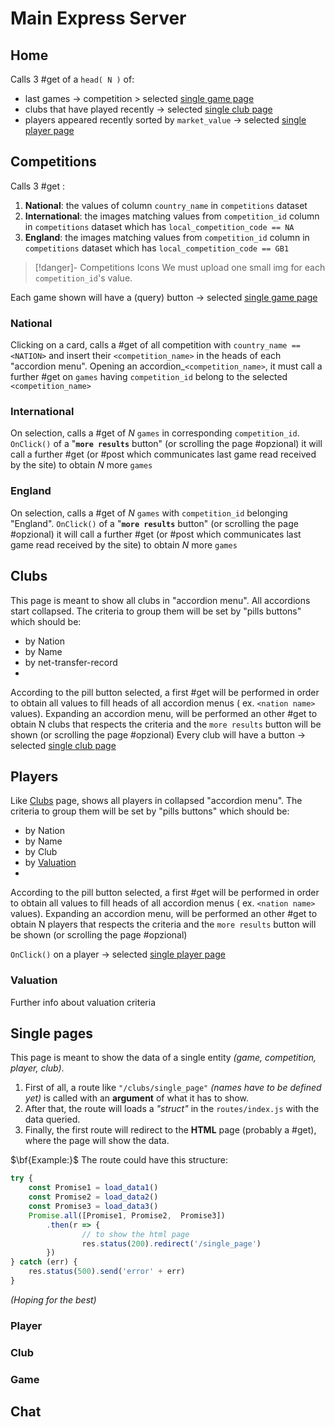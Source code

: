 # Main Express Server
## Home
Calls 3 #get of a `head( N )` of:
- last games $\rightarrow$ competition > selected [single game page](<Routes#Single pages>)
- clubs that have played recently $\rightarrow$ selected [single club page](<Routes#Single pages>)
- players appeared recently sorted by `market_value` $\rightarrow$ selected [single player page](<Routes#Single pages>)
## Competitions
Calls 3 #get :
1. **National**: the values of column `country_name` in `competitions` dataset
2. **International**: the images matching values from `competition_id` column in `competitions` dataset which has `local_competition_code == NA`
3. **England**: the images matching values from `competition_id` column in `competitions` dataset which has `local_competition_code == GB1`
> [!danger]-  Competitions Icons
> We must upload one small img for each `competition_id`'s value.

Each game shown will have a (query) button $\rightarrow$ selected [single game page](<Routes#Single pages>)
### National
Clicking on a card, calls a #get of all competition with `country_name == <NATION>` and insert their `<competition_name>` in the heads of each "accordion menu".
Opening an accordion_`<competition_name>`, it must call a further #get on `games` having `competition_id` belong to the selected `<competition_name>`
### International
On selection, calls a #get of $N$ `games` in corresponding `competition_id`.
`OnClick()` of a "**`more results`** button" (or scrolling the page #opzional) it will call a further #get (or #post which communicates last game read received by the site) to obtain $N$ more `games` 
### England
On selection, calls a #get of $N$ `games` with `competition_id` belonging "England".
`OnClick()` of a "**`more results`** button" (or scrolling the page #opzional) it will call a further #get (or #post which communicates last game read received by the site) to obtain $N$ more `games` 
## Clubs
This page is meant to show all clubs in "accordion menu". 
All accordions start collapsed.
The criteria to group them will be set by "pills buttons" which should be:
- by Nation
- by Name
- by net-transfer-record
- 

According to the pill button selected, a first #get will be performed in order to obtain all values to fill heads of all accordion menus ( ex. `<nation name>` values).
Expanding an accordion menu, will be performed an other #get to obtain N clubs that respects the criteria and the `more results` button will be shown (or scrolling the page #opzional)
Every club will have a button $\rightarrow$ selected [single club page](<Routes#Single pages>)
## Players
Like [Clubs](<Routes#Clubs>) page, shows all players in collapsed "accordion menu". 
The criteria to group them will be set by "pills buttons" which should be:
- by Nation
- by Name
- by Club
- by [Valuation](<Routes#Valuation>)
- 

According to the pill button selected, a first #get will be performed in order to obtain all values to fill heads of all accordion menus ( ex. `<nation name>` values).
Expanding an accordion menu, will be performed an other #get to obtain N players that respects the criteria and the `more results` button will be shown (or scrolling the page #opzional)

`OnClick()` on a player $\rightarrow$ selected [single player page](<Routes#Single pages>)

### Valuation
Further info about valuation criteria

## Single pages
This page is meant to show the data of a single entity *(game, competition, player, club)*.
1. First of all, a route like `"/clubs/single_page"` *(names have to be defined yet)* is called with an **argument** of what it has to show. 
2. After that, the route will loads a *"struct"* in the `routes/index.js` with the data queried.
3. Finally, the first route will redirect to the **HTML** page (probably a #get), where the page will show the data.

$\bf{Example:}$
The route could have this structure:
``` js
try {  
	const Promise1 = load_data1()  
    const Promise2 = load_data2() 
	const Promise3 = load_data3()  
	Promise.all([Promise1, Promise2,  Promise3])  
	    .then(r => {  
				// to show the html page 
		        res.status(200).redirect('/single_page') 
	    })  
} catch (err) {  
	res.status(500).send('error' + err)  
}
 ```
*(Hoping for the best)*
### Player
### Club

### Game

## Chat